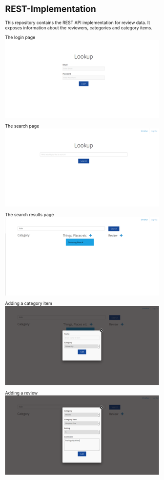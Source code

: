 # REST-Implementation
  This repository contains the REST API implementation for review data. It exposes information about the reviewers, categories and category items.
  
  The login page
  ![alt tag](https://raw.githubusercontent.com/burlishridhar/REST-Implementation/master/screenshots/1.png)
  
  The search page
  ![alt tag](https://raw.githubusercontent.com/burlishridhar/REST-Implementation/master/screenshots/2.png)
  
  The search results page
  ![alt tag](https://raw.githubusercontent.com/burlishridhar/REST-Implementation/master/screenshots/3.png)
  
  Adding a category item
  ![alt tag](https://raw.githubusercontent.com/burlishridhar/REST-Implementation/master/screenshots/4.png)
  
  Adding a review
  ![alt tag](https://raw.githubusercontent.com/burlishridhar/REST-Implementation/master/screenshots/5.png)
